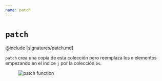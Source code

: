 ```yaml
---
name: patch
---
```


# `patch`

@include [signatures/patch.md]

`patch` crea una copia de esta colección pero reemplaza los `m` elementos empezando en el índice `j` por la colección `bs`.

<figure class="diagram">
  <img src="../images/patch.svg" alt="patch function">
  <!-- <figcaption class="diagram-desc"></figcaption> -->
</figure>
